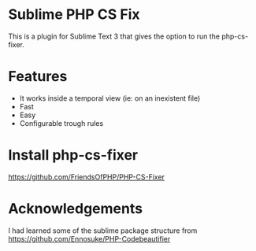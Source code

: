 # Sublime PHP CS Fix
This is a plugin for Sublime Text 3 that gives
the option to run the php-cs-fixer.

# Features

* It works inside a temporal view (ie: on an inexistent file)
* Fast
* Easy
* Configurable trough rules

# Install php-cs-fixer
https://github.com/FriendsOfPHP/PHP-CS-Fixer

# Acknowledgements
I had learned some of the sublime package structure from
https://github.com/Ennosuke/PHP-Codebeautifier
